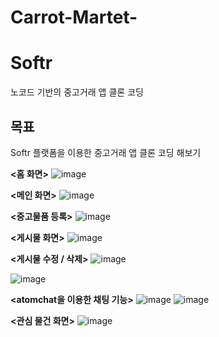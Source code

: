 # Carrot-Martet-

# Softr
노코드 기반의 중고거래 앱 클론 코딩

**목표**
----
Softr 플랫폼을 이용한 중고거래 앱 클론 코딩 해보기

**<홈 화면>**
![image](https://github.com/hamzyda/Carrot-Martet-/assets/106675227/ce89cc73-43da-4f4c-8153-9d9209a9a722)

**<메인 화면>**
![image](https://github.com/hamzyda/Carrot-Martet-/assets/106675227/cac1d395-bb93-4b08-9100-180be1c5f3d6)

**<중고물품 등록>**
![image](https://github.com/hamzyda/Carrot-Martet-/assets/106675227/fec9d67d-74fd-45ee-8a31-ea4bcfcad302)

**<게시물 화면>**
![image](https://github.com/hamzyda/Carrot-Martet-/assets/106675227/7d50f725-f219-4612-800c-4d1b3f55e7bf)

**<게시물 수정 / 삭제>**
![image](https://github.com/hamzyda/Carrot-Martet-/assets/106675227/36075bdf-e8a2-4bf0-9a50-9f4d53f4a083)

![image](https://github.com/hamzyda/Carrot-Martet-/assets/106675227/c7f1011b-be65-4163-acdf-328f88957548)

**<atomchat을 이용한 채팅 기능>**
![image](https://github.com/hamzyda/Carrot-Martet-/assets/106675227/7f1e1c3d-4baf-49e9-ab91-d11379b3c0a9)
![image](https://github.com/hamzyda/Carrot-Martet-/assets/106675227/7984a3dc-79a4-422d-8d01-58ca31593c40)

**<관심 물건 화면>**
![image](https://github.com/hamzyda/Carrot-Martet-/assets/106675227/dbc142bf-d037-4e49-9fa4-9deddff05331)
